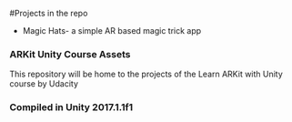 #Projects in the repo

* Magic Hats- a simple AR based magic trick app


### ARKit Unity Course Assets

This repository will be home to the projects of the Learn ARKit with Unity course by Udacity

### Compiled in Unity 2017.1.1f1
